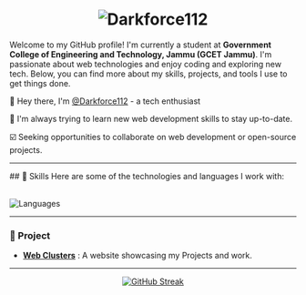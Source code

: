 <!--
# Hi there 👋, I'm Amit Sharma

Welcome to my GitHub profile! I'm currently a student at **Government College of Engineering and Technology, Jammu (GCET Jammu)**. I'm passionate about web technologies and enjoy coding and exploring new tech. Below, you can find more about my skills, projects, and tools I use to get things done.

## 🚀 Skills
Here are some of the technologies and languages I work with:

<p>
  <img src="https://img.shields.io/badge/C-00599C?style=for-the-badge&logo=c&logoColor=white" alt="C"/>
  <img src="https://img.shields.io/badge/HTML5-E34F26?style=for-the-badge&logo=html5&logoColor=white" alt="HTML"/>
  <img src="https://img.shields.io/badge/CSS3-1572B6?style=for-the-badge&logo=css3&logoColor=white" alt="CSS"/>
  <img src="https://img.shields.io/badge/Bootstrap-7952B3?style=for-the-badge&logo=bootstrap&logoColor=white" alt="Bootstrap"/>
  <img src="https://img.shields.io/badge/WordPress-21759B?style=for-the-badge&logo=wordpress&logoColor=white" alt="WordPress"/>
</p>

<details>
  <summary><strong>📂 Project and Tools</strong></summary>
  
  ### Project
  - [**Codevora**](https://codevora.netlify.app): A website showcasing my skills and work.

  ### ⚙️ Things I Use to Get Stuff Done
  - **OS**: Windows 11
  - **Laptop**: HP
  - **Code Editor**: VSCode
</details>

<details>
  <summary><strong>📊 GitHub Stats</strong></summary>

  <div align="center">
  
  ![Amit's GitHub stats](https://github-readme-stats.vercel.app/api?username=darkforce112&show_icons=true&theme=radical)

  [![Top Langs](https://github-readme-stats.vercel.app/api/top-langs/?username=darkforce112&layout=compact&theme=radical)](https://github.com/darkforce112)

  </div>
</details>

Thank you for visiting my GitHub! Let's connect and collaborate on exciting projects. 💻🚀


-->










# <center><img src="https://readme-typing-svg.demolab.com?font=Fira+Code&pause=1000&width=435&lines=Darkforce" alt="Darkforce112" /></center>
Welcome to my GitHub profile! I'm currently a student at **Government College of Engineering and Technology, Jammu (GCET Jammu)**. I'm passionate about web technologies and enjoy coding and exploring new tech. Below, you can find more about my skills, projects, and tools I use to get things done.

👋 Hey there, I'm <a href="https://github.com/Darkforce112">@Darkforce112</a> - a tech enthusiast

👀 I'm always trying to learn new web development skills to stay up-to-date.

☑️ Seeking opportunities to collaborate on web development or open-source projects.


<hr>
## 🚀 Skills
Here are some of the technologies and languages I work with:
<p>
  <br>
  <img src="https://skillicons.dev/icons?i=wordpress,c,cpp,html,css,bootstrap,javascript,php,mysql&perline=16" alt="Languages" />
</p>

<hr>

  ### 📂 Project
  - [**Web Clusters**](https://webclusters.netlify.app) : A website showcasing my Projects and work.

<hr>
  <div align="center">
    
[![GitHub Streak](https://streak-stats.demolab.com?user=darkforce112&theme=dark&date_format=j%20M%5B%20Y%5D)](https://git.io/streak-stats)

  </div>

